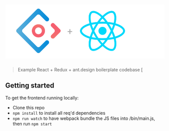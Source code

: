 # ![React + Redux Example App](react_redux_ant.png)

> Example React + Redux + ant.design boilerplate codebase [
## Getting started

To get the frontend running locally:

- Clone this repo
- `npm install` to install all req'd dependencies
- `npm run watch` to have webpack bundle the JS files into /bin/main.js, then run `npm start`
